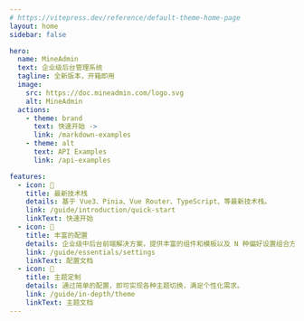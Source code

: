 ```yaml
---
# https://vitepress.dev/reference/default-theme-home-page
layout: home
sidebar: false

hero:
  name: MineAdmin
  text: 企业级后台管理系统
  tagline: 全新版本，开箱即用 
  image: 
    src: https://doc.mineadmin.com/logo.svg
    alt: MineAdmin
  actions:
    - theme: brand
      text: 快速开始 ->
      link: /markdown-examples
    - theme: alt
      text: API Examples
      link: /api-examples

features:
  - icon: 🚀
    title: 最新技术栈
    details: 基于 Vue3、Pinia、Vue Router、TypeScript、等最新技术栈。
    link: /guide/introduction/quick-start
    linkText: 快速开始
  - icon: 🦄
    title: 丰富的配置
    details: 企业级中后台前端解决方案，提供丰富的组件和模板以及 N 种偏好设置组合方案。
    link: /guide/essentials/settings
    linkText: 配置文档
  - icon: 🎨
    title: 主题定制
    details: 通过简单的配置，即可实现各种主题切换，满足个性化需求。
    link: /guide/in-depth/theme
    linkText: 主题文档
---
```


